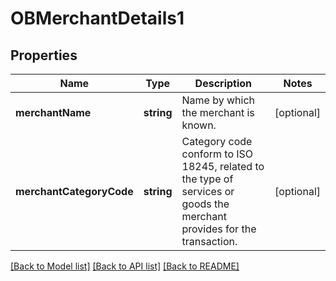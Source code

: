 # OBMerchantDetails1

## Properties
Name | Type | Description | Notes
------------ | ------------- | ------------- | -------------
**merchantName** | **string** | Name by which the merchant is known. | [optional] 
**merchantCategoryCode** | **string** | Category code conform to ISO 18245, related to the type of services or goods the merchant provides for the transaction. | [optional] 

[[Back to Model list]](../README.md#documentation-for-models) [[Back to API list]](../README.md#documentation-for-api-endpoints) [[Back to README]](../README.md)



